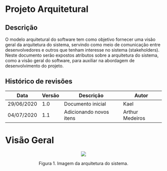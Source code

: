 # Projeto Arquitetural
## Descrição
O modelo arquitetural do software tem como objetivo fornecer uma visão geral da arquitetura do sistema, servindo como meio de comunicação entre desenvolvedores e outros que tenham interesse no sistema (stakeholders). Neste documento serão expostos atributos sobre a arquitetura do sistema, como a visão geral do software, para auxiliar na abordagem de desenvolvimento do projeto.

## Histórico de revisões
Data        | Versão | Descrição                                                      | Autor
------------|--------|----------------------------------------------------------------|--------------------
29/06/2020  | 1.0    | Documento inicial                                              | Kael
04/07/2020  | 1.1    | Adicionando novos itens                                        | Arthur Medeiros

# Visão Geral
<p align="center">
  <img src="https://github.com/arthurmdros/event-manager/blob/master/docs/modeloArquitetural.png" />
</p>
<p align="center">
Figura 1. Imagem da arquitetura do sistema.
</p>

